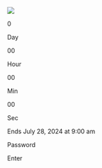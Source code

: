 ![](//www.seekdiscomfort.com/cdn/shop/files/SD_LOGO_2.png?v=1721164967&width=2222)

0

Day

00

Hour

00

Min

00

Sec

Ends July 28, 2024 at 9:00 am

 

Password

 Enter